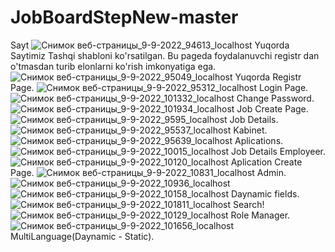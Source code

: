 # JobBoardStepNew-master
Sayt
![Снимок веб-страницы_9-9-2022_94613_localhost](https://user-images.githubusercontent.com/102501272/189328902-16050093-5517-430b-b71b-a8da5f60b553.jpeg)
Yuqorda Saytimiz Tashqi shabloni ko'rsatilgan.
Bu pageda foydalanuvchi registr dan o'tmasdan turib elonlarni ko'rish imkonyatiga ega.
![Снимок веб-страницы_9-9-2022_95049_localhost](https://user-images.githubusercontent.com/102501272/189329812-06c04345-3a4e-479c-9df2-3bfe2c82b203.jpeg)
Yuqorda Registr Page.
![Снимок веб-страницы_9-9-2022_95312_localhost](https://user-images.githubusercontent.com/102501272/189329893-b43af014-5f68-4c26-af3d-57d7caf5f821.jpeg)
Login Page.
![Снимок веб-страницы_9-9-2022_101332_localhost](https://user-images.githubusercontent.com/102501272/189329959-8f2fecad-f5c1-4119-b15c-0c7bdcec867e.jpeg)
Change Password.
![Снимок веб-страницы_9-9-2022_101934_localhost](https://user-images.githubusercontent.com/102501272/189330278-3516bc02-5f2b-4806-9fb8-3a5b4594c3ee.jpeg)
 Job Create Page.
 ![Снимок веб-страницы_9-9-2022_9595_localhost](https://user-images.githubusercontent.com/102501272/189330443-a934d554-c61b-4b17-a9d1-91500a995b54.jpeg)
Job Details.
![Снимок веб-страницы_9-9-2022_95537_localhost](https://user-images.githubusercontent.com/102501272/189330556-8c9c1e6a-d794-4410-bb7d-c39910453927.jpeg)
Kabinet.
![Снимок веб-страницы_9-9-2022_95639_localhost](https://user-images.githubusercontent.com/102501272/189330601-b019e296-ecc3-453c-b695-bec09ac09733.jpeg)
Aplications.
![Снимок веб-страницы_9-9-2022_10015_localhost](https://user-images.githubusercontent.com/102501272/189330795-9a54588a-aa3c-4683-8682-d41d9fde132d.jpeg)
Job Details Employeer.
![Снимок веб-страницы_9-9-2022_10120_localhost](https://user-images.githubusercontent.com/102501272/189330945-dea219e9-4a1a-44d0-8324-4863d05d8858.jpeg)
Aplication Create Page.
![Снимок веб-страницы_9-9-2022_10831_localhost](https://user-images.githubusercontent.com/102501272/189331097-24554479-c7b7-4b0c-87c9-d17e0604e5e5.jpeg)
Admin.
![Снимок веб-страницы_9-9-2022_10936_localhost](https://user-images.githubusercontent.com/102501272/189331179-2c909ee2-ad19-4465-b13a-756beb97f734.jpeg)
![Снимок веб-страницы_9-9-2022_10158_localhost](https://user-images.githubusercontent.com/102501272/189331193-a3c579eb-942f-443a-9c3a-e9f1a7933abb.jpeg)
Daynamic fields.
![Снимок веб-страницы_9-9-2022_101811_localhost](https://user-images.githubusercontent.com/102501272/189331315-09f55373-dd27-4dcd-a746-c236ec931a43.jpeg)
Search!
![Снимок веб-страницы_9-9-2022_10129_localhost](https://user-images.githubusercontent.com/102501272/189331392-9150b71c-b654-4f9d-985c-cc55f189adab.jpeg)
Role Manager.
![Снимок веб-страницы_9-9-2022_101656_localhost](https://user-images.githubusercontent.com/102501272/189331477-c094abc4-fc7e-41af-89af-920e2f4ed3ae.jpeg)
MultiLanguage(Daynamic - Static).


